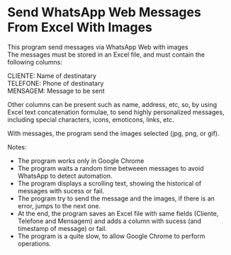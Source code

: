 # Send WhatsApp Web Messages From Excel With Images

This program send messages via WhatsApp Web with images  
The messages must be stored in an Excel file, and must contain the following columns:  

CLIENTE: Name of destinatary  
TELEFONE: Phone of destinatary  
MENSAGEM: Message to be sent  

Other columns can be present such as name, address, etc, so, by using Excel text concatenation formulae, to send highly personalized messages, including special characters, icons, emoticons, links, etc.  

With messages, the program send the images selected (jpg, png, or gif).  

Notes:  
 - The program works only in Google Chrome  
 - The program waits a random time betweeen messages to avoid WhatsApp to detect automation.  
 - The program displays a scrolling text, showing the historical of messages with sucess or fail.  
 - The program try to send the message and the images, if there is an error, jumps to the next one.  
 - At the end, the program saves an Excel file with same fields (Cliente, Telefone and Mensagem) and adds a column with sucess (and timestamp of message) or fail.  
 - The program is a quite slow, to allow Google Chrome to perform operations.
